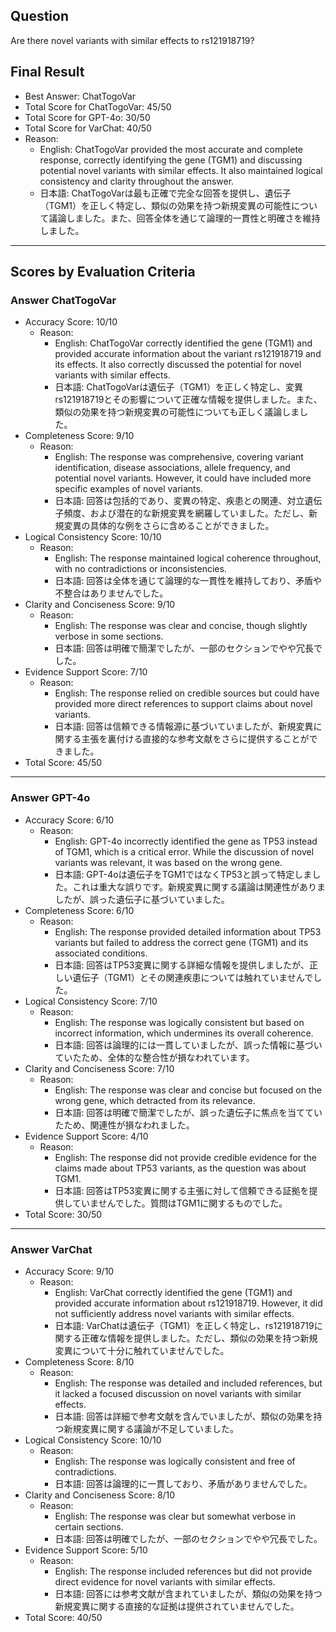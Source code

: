 ## Question

Are there novel variants with similar effects to rs121918719?

## Final Result

- Best Answer: ChatTogoVar
- Total Score for ChatTogoVar: 45/50
- Total Score for GPT-4o: 30/50
- Total Score for VarChat: 40/50
- Reason:
  - English: ChatTogoVar provided the most accurate and complete response, correctly identifying the gene (TGM1) and discussing potential novel variants with similar effects. It also maintained logical consistency and clarity throughout the answer.
  - 日本語: ChatTogoVarは最も正確で完全な回答を提供し、遺伝子（TGM1）を正しく特定し、類似の効果を持つ新規変異の可能性について議論しました。また、回答全体を通じて論理的一貫性と明確さを維持しました。

---

## Scores by Evaluation Criteria

### Answer ChatTogoVar
- Accuracy Score: 10/10
  - Reason: 
    - English: ChatTogoVar correctly identified the gene (TGM1) and provided accurate information about the variant rs121918719 and its effects. It also correctly discussed the potential for novel variants with similar effects.
    - 日本語: ChatTogoVarは遺伝子（TGM1）を正しく特定し、変異rs121918719とその影響について正確な情報を提供しました。また、類似の効果を持つ新規変異の可能性についても正しく議論しました。
- Completeness Score: 9/10
  - Reason: 
    - English: The response was comprehensive, covering variant identification, disease associations, allele frequency, and potential novel variants. However, it could have included more specific examples of novel variants.
    - 日本語: 回答は包括的であり、変異の特定、疾患との関連、対立遺伝子頻度、および潜在的な新規変異を網羅していました。ただし、新規変異の具体的な例をさらに含めることができました。
- Logical Consistency Score: 10/10
  - Reason: 
    - English: The response maintained logical coherence throughout, with no contradictions or inconsistencies.
    - 日本語: 回答は全体を通じて論理的な一貫性を維持しており、矛盾や不整合はありませんでした。
- Clarity and Conciseness Score: 9/10
  - Reason: 
    - English: The response was clear and concise, though slightly verbose in some sections.
    - 日本語: 回答は明確で簡潔でしたが、一部のセクションでやや冗長でした。
- Evidence Support Score: 7/10
  - Reason: 
    - English: The response relied on credible sources but could have provided more direct references to support claims about novel variants.
    - 日本語: 回答は信頼できる情報源に基づいていましたが、新規変異に関する主張を裏付ける直接的な参考文献をさらに提供することができました。
- Total Score: 45/50

---

### Answer GPT-4o
- Accuracy Score: 6/10
  - Reason: 
    - English: GPT-4o incorrectly identified the gene as TP53 instead of TGM1, which is a critical error. While the discussion of novel variants was relevant, it was based on the wrong gene.
    - 日本語: GPT-4oは遺伝子をTGM1ではなくTP53と誤って特定しました。これは重大な誤りです。新規変異に関する議論は関連性がありましたが、誤った遺伝子に基づいていました。
- Completeness Score: 6/10
  - Reason: 
    - English: The response provided detailed information about TP53 variants but failed to address the correct gene (TGM1) and its associated conditions.
    - 日本語: 回答はTP53変異に関する詳細な情報を提供しましたが、正しい遺伝子（TGM1）とその関連疾患については触れていませんでした。
- Logical Consistency Score: 7/10
  - Reason: 
    - English: The response was logically consistent but based on incorrect information, which undermines its overall coherence.
    - 日本語: 回答は論理的には一貫していましたが、誤った情報に基づいていたため、全体的な整合性が損なわれています。
- Clarity and Conciseness Score: 7/10
  - Reason: 
    - English: The response was clear and concise but focused on the wrong gene, which detracted from its relevance.
    - 日本語: 回答は明確で簡潔でしたが、誤った遺伝子に焦点を当てていたため、関連性が損なわれました。
- Evidence Support Score: 4/10
  - Reason: 
    - English: The response did not provide credible evidence for the claims made about TP53 variants, as the question was about TGM1.
    - 日本語: 回答はTP53変異に関する主張に対して信頼できる証拠を提供していませんでした。質問はTGM1に関するものでした。
- Total Score: 30/50

---

### Answer VarChat
- Accuracy Score: 9/10
  - Reason: 
    - English: VarChat correctly identified the gene (TGM1) and provided accurate information about rs121918719. However, it did not sufficiently address novel variants with similar effects.
    - 日本語: VarChatは遺伝子（TGM1）を正しく特定し、rs121918719に関する正確な情報を提供しました。ただし、類似の効果を持つ新規変異について十分に触れていませんでした。
- Completeness Score: 8/10
  - Reason: 
    - English: The response was detailed and included references, but it lacked a focused discussion on novel variants with similar effects.
    - 日本語: 回答は詳細で参考文献を含んでいましたが、類似の効果を持つ新規変異に関する議論が不足していました。
- Logical Consistency Score: 10/10
  - Reason: 
    - English: The response was logically consistent and free of contradictions.
    - 日本語: 回答は論理的に一貫しており、矛盾がありませんでした。
- Clarity and Conciseness Score: 8/10
  - Reason: 
    - English: The response was clear but somewhat verbose in certain sections.
    - 日本語: 回答は明確でしたが、一部のセクションでやや冗長でした。
- Evidence Support Score: 5/10
  - Reason: 
    - English: The response included references but did not provide direct evidence for novel variants with similar effects.
    - 日本語: 回答には参考文献が含まれていましたが、類似の効果を持つ新規変異に関する直接的な証拠は提供されていませんでした。
- Total Score: 40/50